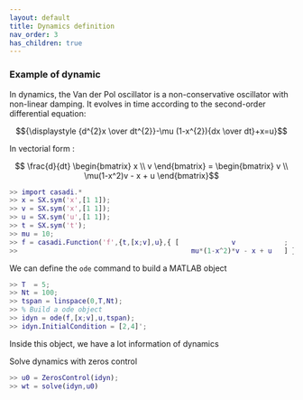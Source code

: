 ```yaml
---
layout: default
title: Dynamics definition
nav_order: 3
has_children: true
---
```


<h3> Example of dynamic </h3>
In dynamics, the Van der Pol oscillator is a non-conservative oscillator with non-linear damping. It evolves in time according to the second-order differential equation:

$${\displaystyle {d^{2}x \over dt^{2}}-\mu (1-x^{2}){dx \over dt}+x=u}$$

In vectorial form :

$$ \frac{d}{dt} \begin{bmatrix} x \\ v                      \end{bmatrix} = 
                \begin{bmatrix} v \\ \mu(1-x^2)v  - x + u   \end{bmatrix}$$

```matlab
>> import casadi.*
>> x = SX.sym('x',[1 1]);
>> v = SX.sym('x',[1 1]);
>> u = SX.sym('u',[1 1]);
>> t = SX.sym('t');
>> mu = 10;
>> f = casadi.Function('f',{t,[x;v],u},{ [             v            ; ...
>>                                           mu*(1-x^2)*v - x + u   ] });
```
We can define the  `ode` command to build a MATLAB object 
```matlab
>> T  = 5;
>> Nt = 100;
>> tspan = linspace(0,T,Nt);
>> % Build a ode object
>> idyn = ode(f,[x;v],u,tspan);
>> idyn.InitialCondition = [2,4]';
```
Inside this object, we have a lot information of dynamics


Solve dynamics with zeros control
```matlab
>> u0 = ZerosControl(idyn);
>> wt = solve(idyn,u0)
```
